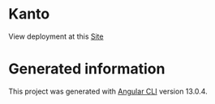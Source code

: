 # Kanto

View deployment at this [Site](https://elegant-vacherin-f6957d.netlify.app)


# Generated information
This project was generated with [Angular CLI](https://github.com/angular/angular-cli) version 13.0.4.


